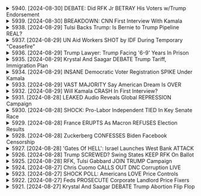 <details>
<summary>5940. [2024-08-30] DEBATE: Did RFK Jr BETRAY His Voters w/Trump Endorsement</summary><br>

<a href="https://www.youtube.com/watch?v=7iiy4TfBsP4" target="_blank">
    <img src="https://img.youtube.com/vi/7iiy4TfBsP4/maxresdefault.jpg" 
        alt="[Youtube]" width="200">
</a>

# DEBATE: Did RFK Jr BETRAY His Voters w/Trump Endorsement

## 對話摘要：邁克爾·特雷西 (Michael Tracy) 帶領的針對 RFK 兒童運動的廣播

以下是參與者對話的簡潔要點：

**一、主要焦點**

*   對話集中在對羅伯特·F·甘迺迪小 (RFK 兒童) 總統競選的批判性分析，以及其對政黨政治的影響。
*   重點關注 RFK 兒童的競選策略、其言論自由立場、以及他對以色列的觀點。

**二、參與者觀點**

*   **邁克爾·特雷西**：
    *   對 RFK 兒童的競選活動持批判態度，質疑其言論。
    *   認為 RFK 兒童的論述存在邏輯漏洞，並指出他在利用甘迺迪家族的遺產。
    *   認為 RFK 兒童與川普合作，試圖顛覆兩黨制，但這種做法存在問題。
*   **傑夫·亨特 (RFK 兒童競選團隊前國家地區組織負責人)：**
    *   對 RFK 兒童的競選活動持更為複雜的看法。
    *   認為 RFK 兒童的聲音問題是竞选活动的真正障碍：在競選活動前，他的聲音因為接受治療而發生變化。
    *   認為 RFK 兒童的競選策略（例如與川普合作）是為了強化特定勢力。
    *   承認 RFK 兒童利用了家族的聲望，但認為這也反映了政治運動本身的特性。

**三、主要討論點**

*   **RFK 兒童與川普的潛在聯盟：**
    *   討論了 RFK 兒童與川普結盟的可能性，以及這種合作對美國政治格局的影響。
    *   批評 RFK 兒童在言論自由問題上的立場，認為他對川普的態度不一致。
*   **RFK 兒童的言論自由立場：**
    *   認為民主黨對言論自由的限制並非獨一現象，共和黨同樣存在言論管控。
*   **RFK 兒童的聲音問題：**
    *   討論了 RFK 兒童的聲音問題，認為這對他的競選活動造成了實際影響。
    *   討論了 RFK 兒童接受的聲音治療過程，以及對治療效果的客觀評估。
*   **RFK 兒童所利用的家族遺產：**
    *   討論了 RFK 兒童對家族遺產的利用，認為這一舉動具有一定的爭議性。
*   **兩黨制崩潰的可能性：**
    *   討論了美國政治中兩黨制崩潰的可能性，以及 RFK 兒童的競選活動可能對這一過程產生的影響。

**四、總體印象**

*   本次討論呈現出對 RFK 兒童競選活動的批判性分析。
*   對話觸及了美國政治中兩黨制、言論自由、以及政治策略等重要議題。
*   參與者對 RFK 兒童的競選活動、以及他對美國政治格局造成的潛在影響提出了不同的看法。
</details>

<details>
<summary>5939. [2024-08-30] BREAKDOWN: CNN First Interview With Kamala</summary><br>

<a href="https://www.youtube.com/watch?v=xY7rOGgZ4BU" target="_blank">
    <img src="https://img.youtube.com/vi/xY7rOGgZ4BU/maxresdefault.jpg" 
        alt="[Youtube]" width="200">
</a>

# BREAKDOWN: CNN First Interview With Kamala

## 卡瑪拉·哈里斯訪談分析重點摘要：

**一、整體印象與媒體策略**

* **缺乏強烈反撲：** 評論員認為，哈里斯此次訪談並未出現重大失誤，相對平順。
* **策略性延遲：** 團隊傾向於盡可能推遲訪談，利用勞工節等事件作為緩衝，避開直接媒體壓力。
* **媒體反應：** 分析表明，媒體可能逐漸感到疲憊和不耐煩，若延遲過度可能會導致更嚴苛的審視。

**二、哈里斯的表現及成長**

* **基準點較低：** 評論強調，相對於前任副總統拜登較頻繁的失誤，外界對哈里斯的期待值相對保守。
* **自信心提升：** 分析師認為，哈里斯在這次訪談中展現出較以往更高的自信心，以及透過副總統職務的歷練獲得的成長。
* **準備充分：** 雖然過去有擔憂哈里斯不願意投入訪談準備，但此次她展現出高度的準備，且能應答複雜的問題。

**三、訪談準備與媒體策略的考量**

* **過度分析的風險：** 評論員指出，過度分析哈里斯的每個回應以及過長的訪談時間（1小時20分鐘）是不必要的。
* **未來訪談規劃：** 預計哈里斯在短期內不會再接受訪談，將重點放在辯論準備上，並在辯論後再行調整策略。

**四、團隊內部擔憂與媒體壓力**

* **過往擔憂：** 曾經有內部人員擔心哈里斯拒絕準備訪談，以及在簡單問題上犯錯。
* **媒體壓力：** 延遲訪談可能會招致媒體的批評，並引發更嚴苛的審視和報導。

**五、節目評論與展望**

* **RFK Jr. 辯論：**  節目評論員提及節目中RFK Jr. 的辯論，並關注他的團隊成員在支持他的決定上所扮演的角色。
* **節目後續計畫：** 節目將於網路發布完整的節目內容，並包含與RFK Jr. 辯論的片段。
</details>

<details>
<summary>5938. [2024-08-29] Tulsi Backs Trump: Is Bernie to Trump Pipeline REAL?</summary><br>

<a href="https://www.youtube.com/watch?v=jax-reTEbYo" target="_blank">
    <img src="https://img.youtube.com/vi/jax-reTEbYo/maxresdefault.jpg" 
        alt="[Youtube]" width="200">
</a>

# Tulsi Backs Trump: Is Bernie to Trump Pipeline REAL?

以下是所提供的文字稿的重點整理，以正式用語和條列式格式提供，並以小節作归纳：

**一、 核心论点：政治立场转变的复杂性**

*   **反对派的异动：** 许多原本支持伯尼·桑德斯（Bernie Sanders）的选民，现在正转而支持唐纳德·特朗普 ( Donald Trump) 和羅伯特·肯尼迪 Jr. (Robert Kennedy Jr.)。
*   **动机复杂：** 这种转变并非单一的意识形态转变，而是受到多种因素的影响，包括对建制派的不满、对身份政治的怀疑以及对现有系统的不信任。
*   **夸大现象：** 演讲者认为，这种趋势被那些一直反对伯尼·桑德斯及其支持者的群体所夸大。

**二、 数据与趋势分析**

*   **投票模式：** 大多数原本支持麦凱恩（John McCain）的选民，现在也支持特朗普，而大多数桑德斯的支持者仍然是民主党人。
*   **在线現象：** 通过在线渠道，更容易吸引更多关注者，但过分迎合算法会导致内容失去独特性和可持续性，最终导致失败。
*   **算法影响：** 讨论了在线媒体渠道算法对创作者的影响，以及如何通过迎合算法来迅速增长关注者，但同时也面临失去原创性和可行性的风险。

**三、 个人案例与历史背景**

*   **罗伯特·肯尼迪 Jr.：** 提到罗伯特·肯尼迪 Jr. 2019年时曾公开表达对特朗普总统的不信任，并称其“不适合担任总統或最高指揮官”。
*   **媒体采访案例：** 引用了《紐約時報》对罗伯特·肯尼迪 Jr. 的采访，作为其早期观点的证据。

**四、 长期战略与可持续发展**

*   **长期视角：** 强调了长期战略的重要性，指出过分迎合在线趋势的短期策略是不可持续的。
*   **原创性与独特性： ** 主張保持内容原创性和独特性的重要性，以避免失去观众和品牌信任。

**五、 总结与展望**

*   **对算法的批判：** 对在线媒体渠道的算法表示担忧，认为算法可能导致内容同质化、缺乏深度，最终损害媒体的可信度和独立性。
*   **独立思考的重要性：** 呼吁观众和创作者保持独立思考，避免盲目追随潮流，追求原创性和可持续发展。

**六、 时间信息**

*  讨论时间是劳动节周末，並预告了之後的节目时间表。
*  強調在星期二再次相遇，并在 breakingpoints outcom 上提供更多内容，以支持独立媒体的建立。

總體來說，這段文字稿探討了政治立場轉變的複雜性、媒體算法的影响及其它可持續发展的問題。
</details>

<details>
<summary>5937. [2024-08-29] UN Aid Workers SHOT by IDF During Temporary "Ceasefire"</summary><br>

<a href="https://www.youtube.com/watch?v=5IwDPUkI0zo" target="_blank">
    <img src="https://img.youtube.com/vi/5IwDPUkI0zo/maxresdefault.jpg" 
        alt="[Youtube]" width="200">
</a>

# UN Aid Workers SHOT by IDF During Temporary "Ceasefire"

## 文章摘要 - 以小節條列呈現

以下為長篇文章的要點整理，以小節形式呈現，確保清晰客觀。

**一、以色列對加密貨幣的監管趨勢與策略**

*   **鎖定目標角色**: 以色列正利用其影響力鎖定被其視為「恐怖分錢」的實體，並積極限制他們利用加密貨幣進行交易。
*   **金融基礎設施干擾**:  以色列正在採取措施，限制加密貨幣在金融系統中的流通，包括干擾交易和鎖定帳戶。
*   **全球合作**:  以色列正在加強與國際合作，共同追蹤和切斷非法資金流動。

**二、加密貨幣業界的動向**

*   **遊走灰色地帶**:  即使加密貨幣強調去中心化與脫離國家管控，實際上業界仍積極運用遊說力量，在華盛頓尋求政策優惠與豁免。
*   **資金投入選舉**:  在美國，加密貨幣相關產業已成為各選舉（包含總統、國會）的重要資金挹注者。
*   **利益集團多元**:  加密貨幣業界存在差異極大的利益集團，從機構投資者到早期比特幣愛好者，各自有不同的需求。
*   **區塊鏈技術應用**:  焦點正在轉向區塊鏈技術的應用，特別是在Web3運動中，以及數位資產代幣化的潛力。

**三、加密貨幣的雙重面向**

*   **去中心化與監管衝突**:  業界強調「去中心化」，卻又積極在政治層面遊說，試圖影響政策。
*   **投資工具與金融風險**: 加密貨幣既被視為投資工具，也潛藏金融風險。
*   **政治立場影響**:  美國總統候選人（包括川普）的政治立場和態度，會影響加密貨幣的發展和監管環境。例如，拜登與哈里斯陣營對加密貨幣的態度有差異。

**四、其他重點摘要**

*   **大量資金流動**:  加密貨幣市場涉及數千億美元，吸引了大量資金和利益關係人。
*   **SEC 的角色**: 美國證券交易委員會 (SEC) 在加密貨幣的監管和區塊鏈技術發展中扮演重要角色。
*   **資訊透明度**: 發言者指出，雖然加密貨幣強調匿名性，但透過追蹤資金流動和調查遊說活動，仍可掌握其背後的情勢。
*    **合法途徑與風險**:  雖然可透過合法金融系統使用加密貨幣，但仍存在帳戶風險 (如加拿大自由抗議事件) 以及政府監管壓力。
</details>

<details>
<summary>5936. [2024-08-29] Trump Lawyer: Trump Facing '6-9' Years In Prison</summary><br>

<a href="https://www.youtube.com/watch?v=B-_mTrSJAsU" target="_blank">
    <img src="https://img.youtube.com/vi/B-_mTrSJAsU/maxresdefault.jpg" 
        alt="[Youtube]" width="200">
</a>

# Trump Lawyer: Trump Facing '6-9' Years In Prison

## 特朗普相關法律案件重點整理 (基於提供的文字記錄)

**核心主題：** 特朗普總統目前及未來可能面臨的法律案件，以及對於選舉的潛在影響。

**1. 更換起訴書：**

*   **背景：** 高院裁定修改起訴書後，原案件重新提交審理。
*   **內容：** 起訴書主要聚焦於選舉相關的刑事指控，強調證據的確鑿性。
*   **法庭審理：** 查金法官將進行審判以評估修改後起訴書的合理性。
*   **上訴可能性：** 最高法院的裁定允許中間上訴，不保證最終裁決。

**2. 證據與定罪預期：**

*   **法律專家意見：** 一位前特朗普律師坦言，特朗普可能在判決下來前不認真對待案件。
*   **刑期預估：** 儘管定罪機會不高，若被定罪，預估刑期為 6 到 9 年。專家認為，由於案件的性質，特朗普可能樂於和檢方協商。

**3. 案件重要性與選舉影響：**

*   **焦點轉移：** 原本預期法律案件會成為選舉主軸，但實際上影響有限。
*   **選舉重要性：** 法律案件對特朗普而言，最重要的一点は避免入獄。

**4. 9 月 18 日判決：**

*   **案件：** 阿爾溫·布拉格案件（涉及一些較轻微的指控）。
*   **結果預測：** 儘管特朗普可能被判有罪，但入獄的可能性很低。

**5. 現任總統的法律權利：**

*   **法律理論的考驗：** 如果特朗普再次當選總統，最高法院的裁決可能會引發關於總統可以免受指控的法律權利的爭論，特別是考虑到這是一項聯邦起訴。
* **被指控可能被終止:** 理论上特朗普可能會推翻这些指控。

**6. 案件時程與後續發展：**

*   **完成的案件:** 喬治亞州的選舉已經通過。
*   **核心案件:** 現在的法律風險（例如更換起訴書案件）已經相對降低。
*   **關鍵時間點:** 9 月 18日阿爾溫·布拉格案件的判決日。

**總體論點：**儘管特朗普面臨若干法律挑戰，但這些挑戰對他能否在接下來的選舉中獲勝的直接影響可能比預期的要小。
</details>

<details>
<summary>5935. [2024-08-29] Krystal And Saagar DEBATE Trump Tariff, Immigration Plan</summary><br>

<a href="https://www.youtube.com/watch?v=Y5t7BDiL21w" target="_blank">
    <img src="https://img.youtube.com/vi/Y5t7BDiL21w/maxresdefault.jpg" 
        alt="[Youtube]" width="200">
</a>

# Krystal And Saagar DEBATE Trump Tariff, Immigration Plan

## 文章重點整理：貿易政策、移民議題與經濟影響

以下針對提供的文本，以條列式整理出各主題重點，力圖保持客觀與清晰。

**一、 貿易政策及關稅議題**

*   **全面關稅與策略性關稅的區分:** 對話者認為，雖然全面關稅（全面課稅）有其推動作用，但更應著重於針對策略性產業（例如芯片製造）的精準關稅設計。
*   **國內產業扶植與成本上漲的矛盾:**  部分商品（例如咖啡、磷酸鹽等肥料原料）若設立關稅，可能增加國內生產成本，最終轉嫁給消費者。
*   **國家扶植企業的差異:** 美國企業與其他國家（例如德國的福斯、韓國的三星、日本的豐田）的運作模式存在差異，後者往往接受更直接、更強勢的政府扶植。
*   **TSMC 的案例分析:** 認為台積電（TSMC）若留於美國發展，是可能的，但需要政府提供更積極的支持，並指出美國的政策（例如稅法）未能充分支持關鍵戰略產業發展。
*   **Laissez-faire（自由放任）政策的反思：** 質疑美國的自由放任政策對於扶植戰略產業的有效性。

**二、 移民議題**

*   **非法移民強制遣返與農產品價格：** 強制遣返非法移民，可能減少農業勞動力，進而推高農產品價格。
*   **非法移民提供入籍途徑：** 提出為非法移民提供入籍途徑，以保障其權益、規範勞工市場，降低剝削現象，並穩定農產品供應。
*   **合法移民的數量：** 認為不應減少合法移民數量，而應鼓勵並吸納更多合法移民，以彌補勞動力缺口。
*   **勞工權益保障：** 關注剝削現象的發生，認為對合法移民提供適當的勞動保護十分重要。

**三、 經濟整體考量**

*   **2016年與現今經濟情勢的差異：** 指出2016年時美國人對價格敏感度較低，而現在（文本記錄時）則更加關注價格上漲問題。
*   **特朗普經濟計畫的核心：** 歸納出特朗普經濟計畫的三大支柱：全面關稅、大規模驅逐出境及減稅措施。
*   **短期與長期影響：** 質疑關稅與移民政策可能在短期內導致價格上漲，並影響長期經濟發展。
*   **減稅的分配問題：** 指出減稅政策主要惠及企業美國，而非更廣泛的群體。

**總結:**

文本主要圍繞貿易政策、移民議題與經濟影響展開討論。觀點偏重於精準的政策規劃，強調在促進產業發展的同時，平衡經濟、社會及勞工權益的考量。同時強調政策規劃需要考量時代背景與社會的現實情況，避免短視的政策措施對經濟帶來負面影響。
</details>

<details>
<summary>5934. [2024-08-29] INSANE Democratic Voter Registration SPIKE Under Kamala</summary><br>

<a href="https://www.youtube.com/watch?v=1EaP98vbR84" target="_blank">
    <img src="https://img.youtube.com/vi/1EaP98vbR84/maxresdefault.jpg" 
        alt="[Youtube]" width="200">
</a>

# INSANE Democratic Voter Registration SPIKE Under Kamala

以下是針對所提供文本的重點整理，以條列式呈現，並使用正式用語及分段整理：

**一、總統大選整體評估**

*   **形勢分析：** 民主黨候選人卡瑪拉·哈里斯在多個議題上與共和黨候選人唐納·川普通有優勢，但川普通過強勢的操作依然具有競爭力。
*   **核心議題：** 經濟、移民、墮胎是影響選情的關鍵議題。候選人在這些議題上能否有效傳達訊息，將左右選民的投票意向。

**二、主要議題分析**

*   **經濟：** 川普通守在經濟議題上仍然佔據一定優勢。哈里斯在經濟上的表現，可能足以抵消川普的優勢。
*   **移民：** 移民問題是哈里斯的弱點。儘管此議題已激發共和黨基本盤，但似乎無法大幅擴大選票，中絶議題更能激發選票。
*   **墮胎：** 墮胎議題對民主黨有利。如果以墮胎議題為核心選舉，民主黨有較高的勝算。
*   **其他議題：** 墮胎議題對於共和黨而言，則有不利處。

**三、州際選舉與個別候選人效應**

*   **亞利桑那州選舉：** 共和黨候選人卡琳·塔克與魯本·加尤，在亞利桑那州獲得支持，使得川普通在該州的領先優勢更加明顯。
*   **上議院選舉：** 強勢或弱勢的上議院候選人會直接對總統選舉造成影響，尤其是在票源劃分的選舉年。

**四、選情預測與趨勢分析**

*   **不可預測性：** 2016年與2020年的選舉經驗顯示，選情具有高度不確定性，需要密切關注選民情緒與趨勢轉變，特別是德克薩斯南部的拉丁裔選民。
*   **情報收集：** 透過數據分析與選情觀察，可以掌握基本的選情脈動，但並不能完全掌握最終結果。
*   **謹慎態度：** 預測選情需要謹慎，應考慮各種潛在的影響因素，例如選民情緒、議題攻防、候選人特質等，才能做出較為準確的判斷。

**五、呼籲與行動**

*   **支持獨立媒體：** 影片呼籲觀眾支持獨立媒體的發展，以確保資訊的多元與客觀。
*   **參與與互動：** 影片鼓勵觀眾積極參與互動，透過點贊、評論、訂閱等方式支持節目，以幫助更多人了解選情。
*   **訊息發布：** 呼籲觀眾訂閱breakingpoints.com，每日獲得節目資訊。

希望這個整理對您有所幫助。
</details>

<details>
<summary>5933. [2024-08-29] VAST MAJORITY Say American Dream Is OVER</summary><br>

<a href="https://www.youtube.com/watch?v=kNW7IyqVScM" target="_blank">
    <img src="https://img.youtube.com/vi/kNW7IyqVScM/maxresdefault.jpg" 
        alt="[Youtube]" width="200">
</a>

# VAST MAJORITY Say American Dream Is OVER

## Breaking Points 節目重點摘要

以下為節目內容重點摘要，依主題劃分，並以條列式呈現：

**一、選舉與選民態度**

*   **整體經濟狀況與選民優先順位：** 選民對國家方向感到不滿，但社會議題有時可能比經濟問題更能吸引選民目光。2022 年與目前 (節目錄音時) 的經濟情況相較，雖然經濟問題並未改善 (信貸負債、家庭負債高)，但選民注意力轉移至社會議題。
*   **卡瑪拉·哈里斯 (KLA) 策略與選民信任度：** 卡瑪拉·哈里斯在經濟議題上的支持度與川普勢均力敵，這令人驚訝，因為傳統上經濟是共和黨的強項。
*   **佛州修正案對選舉影響：** 佛羅里達州的中絶修正案預期將大幅提高民主黨的投票率，可能影響佛州選舉結果。 其他進行中絶相關投票的州也可能產生類似影響。
*   **川普選戰策略：** 川普陣營可能試圖將選民針對乔·拜登的批判轉移至卡瑪拉·哈里斯身上。

**二、經濟議題**

*   **住房負擔能力：** 住房問題是重大挑戰，許多選民深受其困。卡瑪拉·哈里斯在競選訊息中著重強調此議題，被認為是一項明智的策略。
*   **債務問題：** 信用卡債務、家庭債務均處於歷史新高。

**三、政治人物與行動**

*   **乔·拜登的政治活動：** 拜登的政治活動較為低調，計劃與卡瑪拉·哈里斯共同參與賓夕法尼亞州的競選活動。
*   **卡瑪拉·哈里斯的策略：** 卡瑪拉·哈里斯強調住房問題，並力求在經濟議題上與川普抗衡。

**四、社會議題**

*   **墮胎議題：** 墮胎議題是重要的選舉議題，在中絶相關投票的州可能對選舉結果產生重大影響。
*    **移民問題：** 移民議題是2022 年的重要議題，但似乎未成為影響選舉的主要因素。

**五、節目資訊**

*   鼓勵按讚與評論以推廣節目。
*   可通過 breakingpoint.to 來訂閱節目。
</details>

<details>
<summary>5932. [2024-08-29] Will Kamala CRASH In First Interview?</summary><br>

<a href="https://www.youtube.com/watch?v=aS8QNfZ4E4E" target="_blank">
    <img src="https://img.youtube.com/vi/aS8QNfZ4E4E/maxresdefault.jpg" 
        alt="[Youtube]" width="200">
</a>

# Will Kamala CRASH In First Interview?

## 卡瑪拉・哈里斯訪談分析重點摘要

本文是對美國副總統卡瑪拉・哈里斯接受 Dana Bash 訪談的評論和解讀分析，並探討了現代政治人物與媒體互動的方式的轉變。

**1. 訪談背景與主題**

*   分析焦點為哈里斯接受 Dana Bush 的訪談，以及其代表的舊有政治溝通模式與新興趨勢。
*   核心議題是現今政治人物對主流媒體的不信任感，以及他們選擇的媒體曝光方式的變革趨勢。

**2. 現象：媒體不信任感加劇**

*   **世代差異：**年輕世代對於傳統主流媒體（如《時代雜誌》、《紐約時報》）的關注度和認同度正在下降。
*   **民主黨的轉變：**奧巴馬總統時代起，民主黨開始積極尋求不同於傳統媒體的曝光方式，例如《Buzzfeed》等新型媒體平台。
*   **黨派化加劇：**媒體不信任感已達一個新階段，黨派成員對於不同媒體的偏好和信任度差異巨大，促使政治人物更加謹慎地選擇媒體平台。

**3. 政客與媒體互動方式的轉變**

*   **傳統模式的崩塌：**政治人物不再執著於傳統主流媒體的嚴格審查和頻繁訪談，而是轉向更符合自身利益和目標的媒體平台。
*   **尋找替代性管道：**政治人物積極尋找新的媒體平台，例如線上反建制派播客、YouTube 等，以接觸特定族群，繞過傳統媒體的審查。
*   **奧巴馬總統的先驅作用：**奧巴馬總統在媒體策略上具有先驅作用，例如率先接受 Vox 訪談、選擇 HuffPost 擔綱首位專訪記者等。
*   **川普總統的進一步拓展：**川普總統推動此趨勢至極限，選擇在線上反建制派媒體、播客等平台曝光，並直接與受眾溝通。

**4. 卡瑪拉・哈里斯的訪談意義**

*   **舊有模式的殘餘：**接受 CNN 等主流媒體訪談被認為是對舊有模式的最後一次嘗試。
*   **新興趨勢：**政治人物不再感到有必要頻繁地接受嚴格的媒體審查。

**5.  總體趨勢分析**

*    政治人物的媒體策略正朝向更多元化、更具選擇性、更注重目標受眾的方向發展。
*    主流媒體的影響力正在相對下降。
*    新的媒體生態正在形成，給予政治人物更多自主權，也帶來了溝通風險。

文章總體評論的是卡瑪拉·哈里斯的訪談，並以此為切入點，探討了美國政治人物與媒體互動模式的轉變，及其背後的文化、社會和政治因素。
</details>

<details>
<summary>5931. [2024-08-28] LEAKED Audio Reveals Global REPRESSION Campaign</summary><br>

<a href="https://www.youtube.com/watch?v=6RNSeS1PAtw" target="_blank">
    <img src="https://img.youtube.com/vi/6RNSeS1PAtw/maxresdefault.jpg" 
        alt="[Youtube]" width="200">
</a>

# LEAKED Audio Reveals Global REPRESSION Campaign

## Dropsite News 動画重點整理 (跨國壓迫事件)

**概論:**

本視頻探討了巴基斯坦對澳大利亞一名人士因其在社交媒體上表達的政治觀點而實施的跨國壓迫事件。該事件凸顯了社交媒體言論自由與國家安全之間日益複雜的關係，以及政府跨國打擊政敵的趨勢。

**事件經過:**

*   **事件起因:** 在澳大利亞的個人因其在 X (前Twitter) 上發布的關於巴基斯坦政治觀點的推文，成為巴基斯坦政府的目標。
*   **電話恐嚇:** 個人的兄弟收到威脅電話，施壓要求阻止其兄弟繼續在網上發表政治評論。
*   **威脅內容:** 施壓手段包括限制其兄弟在X上發布推文的期限（30分鐘、1個月），以及針對特定內容（涉及伊姆蘭·汗）的審查。
*   **錄音及動畫呈現:** 恐嚇電話被錄製下來，製成動畫影片。動畫由 Isa Gali 製作，影片內容直觀呈現了恐嚇過程，並使其更具衝擊力。

**重要觀點及影響:**

*   **跨國壓迫的真實案例:** 本事件是真實的跨國壓迫案例，展示了國家政府如何超越邊境限制異議。
*   **社交媒體言論自由:** 本事件引發了對社交媒體言論自由的討論，以及政府應如何平衡國家安全與言論自由之間的權衡。
*   **對巴基斯坦政治的影響:** Dropsite News 的報導對巴基斯坦的 X (Twitter) 平台運作產生了直接影響，並提升了報導者的政治影響力。
*   **惡的平庸化:** 講者將本案與漢娜·阿倫特（Hannah Arendt）的「惡的平庸化」相提並論，強調即使是看似簡單的恐嚇行為，也能對個體自由構成嚴重威脅。
*   **報導的重要性:** 本案例突顯了獨立調查報導的重要性，及其在揭露跨國壓迫等重大議題上的作用。

**支持方式:**

*   欲了解更多信息，請訪問 Dropsite News 網站: [https://dropsitenews.com/counterpoint](https://dropsitenews.com/counterpoint)
*   支持 Breaking Points 頻道，關注更多深度報導。
*   訂閱 Breaking Points 的 Premium 服務，獲取完整版節目內容。
*   在 Spotify 上收聽節目。

**總結:**

本視頻報導了巴基斯坦政府對一位居住在澳大利亞個人實施跨國壓迫的真實案例，並揭示了政府為壓制異議而採取的手段，以及對言論自由的威脅。
</details>

<details>
<summary>5930. [2024-08-28] SHOCK: Pro-Labor Independent TIED In Key Senate Race</summary><br>

<a href="https://www.youtube.com/watch?v=EF6bzfUFBJc" target="_blank">
    <img src="https://img.youtube.com/vi/EF6bzfUFBJc/maxresdefault.jpg" 
        alt="[Youtube]" width="200">
</a>

# SHOCK: Pro-Labor Independent TIED In Key Senate Race

## ダン・オズボーン候補の重点まとめ

独立系ネブラスカ州上院議員候補であるダン・オズボーン氏によるインタビューの重点をまとめます。

**1. 選挙運動テーマと姿勢**

*   **超党派性**: 赤（共和党）でも青（民主党）でもなく、国民は「赤、白、青」であり、団結すべきというメッセージを強調。
*   **政治資金の制限**: 企業が政治から排除され、現在の腐敗を止める必要があると訴える。
*   **超党派的な支持**: 保守派とリベラル派の双方に共感を得ていると主張している。
*   **多様性への対応**: トランプロンパーとバイデンTシャツを着た層が共存する超党派の集会を開催し、幅広い層への訴求を目指している。

**2. 主要政策課題**

*   **個人と自由の原則**: ロブ・ウェイド事件を引用し、連邦政府は個人の自由を守るべきと主張。
*   **堕胎問題**: 個人的にはプロライフであるものの、女性の自己決定権を尊重し、手術の選択肢を否定するべきではないと考えている。
*   **医療用大麻の承認**: THCを用いた治療を受けられない子供を持つ母親の状況を引き合いに出し、医療用大麻の合法化に賛成。法律の整備により、患者のアクセスを保障する必要性を訴える。
*   **協力体制**: 大統領が誰であっても協力する意欲を示し、議会における超党派的な合意形成を重視している。

**3. キャンペーンの象徴性**

*   **超党派的なメッセージの視覚的表現**: トランプロンパー層とバイデン支持者が共存するイベントで、自身の看板を掲示。この光景は、自身のキャンペーンの超党派的なメッセージを象徴すると捉えている。

**4. 経歴と職業**

*   **海軍退役軍人と蒸気配管工組合のリーダー**: 自身の経歴を強調することで、労働者層や保守層からの支持を期待している。
</details>

<details>
<summary>5929. [2024-08-28] France ERUPTS As Macron REFUSES Election Results</summary><br>

<a href="https://www.youtube.com/watch?v=Gftpx0dC1oI" target="_blank">
    <img src="https://img.youtube.com/vi/Gftpx0dC1oI/maxresdefault.jpg" 
        alt="[Youtube]" width="200">
</a>

# France ERUPTS As Macron REFUSES Election Results

## 概要：政治動向分析與新興政治力量

這段內容分析了當前政治格局，著重於中道勢力的衰弱、民粹主義興起、以及兩大政黨（共和黨與民主黨）控制權力的努力。以下是詳細的條列式摘要：

**1. 極端化與中道衰落：**

*   **政治極化現象：** 當今政治趨勢明顯向兩極延伸，傳統的中道勢力逐漸衰弱。
*   **民粹主義興起：** 民粹主義力量不斷抬頭，對既有政治體系構成挑戰。
*   **中道勢力困境：** 中道左派與中道右派雖然在民調中獲得一定支持，但未能有效轉化為執政力量，缺乏執政權，與主流政當的權力運作模式有異。

**2. 兩大政黨的權術運作：**

*   **民主黨的權力維護：** 民主黨利用民主全國委員會的力量，成功阻止了伯尼·桑德斯在2016年與2020年的總統初選中獲勝，維持了黨內的權力結構。
*   **共和黨權力的失控：** 共和黨未能有效控制唐納·川普，導致黨內失控。
*   **體制內的權力操控：** 黨組織可以利用權力排除其他競爭對手，阻止其發展成為認真的候選人。

**3. 對抗民粹主義的策略：**

*  **權威主義的傾向：** 在面對民粹主義崛起的情況下，體制內精英傾向於採取權威主義措施，包括審查言論，以壓制潛在的威脅。
*   **中道派的困境：** 中道派在推行政策上受到挑戰，他們在民調中取得的成績並沒有助於他們統治，這使得他們處於不利的地位。

**4. 新興政治力量的可能性：**

*   **獨立候選人的崛起：** 獨立候選人，例如丹·奥斯本，在傳統政治格局中尋求突破的可能性正在上升。
*   **政治結構的變革：** 雖然目前尚未實現，但獨立候選人成功當選上議員席位的潛力，預示著政治結構可能正在發生變化。

**5. 政治策略的分析：**

*   **操控體系：** 體系內的精英使用權力和資源來維護其權力，並阻止潛在的挑戰者。
*   **審查與高壓：** 政府有時會使用高壓手段來審查異議人士，並維護社會秩序。
*   **民粹主義的興起：** 民粹主義的興起是對傳統政治體系的挑戰，可能是對現代社會不滿和分化的表現。

**總結：**

總體而言，這段內容呈現了一個政治格局錯綜複雜的景象，其中極化、權力鬥爭、以及新興政治力量都在交織作用。政治精英正在努力維持其權力，而民粹主義力量則對既有秩序構成挑戰。獨立候選人則有可能打破僵局，為政治格局注入新的變化。
</details>

<details>
<summary>5928. [2024-08-28] Zuckerberg CONFESSES Biden Facebook Censorship</summary><br>

<a href="https://www.youtube.com/watch?v=R0DvD3H4Ibw" target="_blank">
    <img src="https://img.youtube.com/vi/R0DvD3H4Ibw/maxresdefault.jpg" 
        alt="[Youtube]" width="200">
</a>

# Zuckerberg CONFESSES Biden Facebook Censorship

## ザッカーバーグのインタビュー内容まとめ: 検閲、アルゴリズム、そしてSNSの未来

以下に、提供されたインタビューの主要なポイントを整理します。

**1. メタの検閲方針と政府との関係:**

*   **当初の姿勢:** ザッカーバーグは、メタ（旧フェイスブック）に対して、政府からの指示でNYポストの記事を抑制したことはないと証言。Twitterで起きていたジャック・ドーシーの指導下の不適切な管理を批判。
*   **検閲への姿勢の変化:** 右派からの批判を受け、今では政府による情報統制への警戒感を示し、政府機関による検閲に批判的な立場を表明。
*   **アップルとの和解:** パーラー（Parler）がApp Storeに復帰したこと、および訴訟の和解を勝利と捉え、自由な情報発信の重要性を示唆。

**2. SNSアルゴリズムの問題点:**

*   **行動原理:** SNSのアルゴリズムが、ユーザーが真に関心を抱いているものよりも、クリック数増加を促すコンテンツを優先的に表示する傾向を批判。
*   **人間本能への訴求:** アルゴリズムが、良心に基づいた情報選択ではなく、本能的な反応を引き出すように設計されている点を指摘。
*   **繋がり軽視の傾向:** 友人や家族からの投稿を優先するのではなく、無関係なコンテンツを優先的に表示するアルゴリズムの設計を批判。
*   **行動操作：**アルゴリズムがユーザーに時間を浪費させたり、無意味なことに熱中させたりする可能性を指摘。

**3. 検閲に対する共通認識：**

*   **多様な立場の連携：** ザッカーバーグ自身がトランプ支持者ではない、ジャック・ドーシーもそうではないが、彼らが政府による情報統制に反対している点は共通している。
*   **警戒心の再燃：** 検閲に対する警戒感情が強まっており、デジタル空間における自由な意見交換の必要性を強調。

**4. アルゴリズム改善への提言:**

*   **繋がり重視のアルゴリズム：** ユーザーがフォローしている人々の投稿や、実際に興味を持つコンテンツを優先的に表示するアルゴリズムの導入を提案。
*   **行動と意識の整合性確保:** アルゴリズムが人間本能に頼るのではなく、意識的な情報選択を尊重するように設計することの必要性を説く。

このインタビューは、SNS企業が情報の自由とアルゴリズムの倫理的利用について真剣に検討する必要性を浮き彫りにしている。
</details>

<details>
<summary>5927. [2024-08-28] 'Gates Of HELL': Israel Launches West Bank ATTACK</summary><br>

<a href="https://www.youtube.com/watch?v=Ok9SyNaZshM" target="_blank">
    <img src="https://img.youtube.com/vi/Ok9SyNaZshM/maxresdefault.jpg" 
        alt="[Youtube]" width="200">
</a>

# 'Gates Of HELL': Israel Launches West Bank ATTACK

好的，這是對錄音內容的重點摘要，以條列式及分節方式呈現，並使用正式用語：

**I. 加沙與人道救援行動 (Gaza & humanitarian operations)**

*   **港口設施建設：** 美軍在加沙海岸興建碼頭設施，然而該碼頭並未充分運用，存在物流及運作問題。
*   **人道援助受阻：** 援助物資進入加沙受阻，並未達到預期效果，可能與政治及後勤因素有關。
*   **援助物資挪用：** 有消息指出，部分援助物資未依其原用途進行分發，可能落入哈瑪斯的掌控。

**II. 停戰協定談判進展 (Ceasefire Agreement Negotiations)**

*   **拜登政府倡議：** 拜登總統提出停戰框架協議，初步獲得哈瑪斯的支持。
*   **內塔尼亞胡政府立場：** 以色列總理內塔尼亞胡政府對於停戰協議提出額外條件，包括建立檢查點及控制進入拉法地區的權力。
*   **談判停滯不前：** 停戰協商因此陷入僵局，協議達成存在變數。
*   **人質議題：** 家族團體呼籲以色列與哈瑪斯達成停火協議以換取人質釋放，目前仍有 60-70 人質倖存。

**III. 以色列人權議題 (Israeli Human Rights Concerns)**

*   **拘留中心狀況：** 國際人權觀察組織指出，以色列拘留容疑者的環境惡劣，存在虐待、酷刑甚至性侵等行為。
*   **政治激進化：** 某些以色列政府官員（如貝扎雷爾·斯莫特里奇）主張惡化拘留環境，加劇人權惡化風險。
*   **媒體審查：** 有以色列媒體對人權問題視而不見，甚至為酷刑行為辯護。
*   **在敘利亞的衝突與受害者:** 以色列軍隊在佔領的敘利亞阿拉伯地區殺害的許多兒童，他們被稱為以色列人，並以此為藉口攻擊真主黨。

**IV. 佔領與衝突局勢 (Occupation & Conflict Situation)**

*   **西岸局勢惡化：** 以色列持續在西岸進行逮捕行動，對當地居民造成人道危機。
*   **入植區問題：** 以色列在被佔領的西岸地區建設非法入植區，加劇與巴勒斯坦民眾的衝突。

**V. 政治與媒體效應 (Political & Media Effects)**

*   **國內政治影響：** 以色列政府內部的政治鬥爭，複雜化停戰談判。
*   **媒體偏頗：** 某些媒體對於以巴衝突呈現偏頗立場，影響輿論走向。

**重要備註：** 此摘要基於提供的錄音內容，並力求客觀呈現。由於資訊來源有限，可能未涵蓋所有細節與層面。
</details>

<details>
<summary>5926. [2024-08-28] Trump SCREWED? Swing States KEEP RFK On Ballot</summary><br>

<a href="https://www.youtube.com/watch?v=IIZMDZAYN78" target="_blank">
    <img src="https://img.youtube.com/vi/IIZMDZAYN78/maxresdefault.jpg" 
        alt="[Youtube]" width="200">
</a>

# Trump SCREWED? Swing States KEEP RFK On Ballot

## 總結：Kla Harris 的選戰策略與民主黨的態勢

以下為文章內容重點整理，依小節歸納並以條列式呈現：

**一. Kla Harris 的選戰策略轉變**

*   **避免風險與策略性調整：** 本次的選舉戰況整體偏保守，Kla Harris 的選戰策略也以風險迴避為主要考量。
*   **接受訪談的重要性：**  Kla Harris 團隊同意接受 CNN 的哈力森·沃爾斯 (Harrison Walls) 的訪談，被視作轉變的訊號。接受訪談被視為與對手區隔，並讓支持者更有信心。
*   **個人自信的轉變：**  Kla Harris 接受訪談代表在個人自信方面的提昇，這在選戰中具有重要意義，但也存在失控的潛在風險。

**二. 民主黨的態勢分析**

*   **與 Obama 的差異：** 與 Obama 不同，Obama 曾被賦予帶領民主黨的期望，而民主黨現在更傾向於將 Kla Harris 定位為對抗共和黨 (尤其對抗川普) 的工具，而非期待她來帶領民主黨。
*   **對政治家的信任與期望：**  文章認為不應過度依賴政治家，而是應該推動他們完成目標。
*   **黨內保守派的態度：**  民主黨內的保守派 (small-d democrats) 對 Kla Harris 的評估偏向合理，認為她更著重於對抗共和黨，而非執著於理想化的政治主張。
*   **對 Kla Harris 的情感投射：**  原本對 Kla Harris 持負面看法的選民，現在也開始對她產生情感上的投入，這表示她的選戰策略正在產生實質的效果。

**三. 選戰時機與策略**

*   **時機的把握：** 在勞工節週末進行訪談是精妙的策略，儘管當前華盛頓特區空城，且許多人已休假，但這可以有效降低對手勢力，並取得媒體曝光。
*   **對手反應：** 共和黨右翼媒體對民主黨選定哈力森·沃爾斯作為訪談者感到困惑，並預測他很快就會被換掉。
*   **訪談內容的回顧：** 文章回顧了哈力森·沃爾斯與 Kla Harris 在邊境相關問題上的訪談內容，指出了 Kla Harris 所述與實際情況不符之處。

**四. 總結與行動呼籲**

*   **鼓勵訂購與支持：** 鼓勵讀者點讚、訂閱 Breaking Points 頻道，並成為 Counterpoints 付費訂閱者，以支持頻道運作。

**總體來說，文章分析了 Kla Harris 策略性的選戰轉變、民主黨內部態勢，以及其所選擇的訪談策略，並點出其戰略目的與潛在優勢。**
</details>

<details>
<summary>5925. [2024-08-28] RFK, Tulsi Gabbard JOIN TRUMP Campaign</summary><br>

<a href="https://www.youtube.com/watch?v=kN2DGK2AfPo" target="_blank">
    <img src="https://img.youtube.com/vi/kN2DGK2AfPo/maxresdefault.jpg" 
        alt="[Youtube]" width="200">
</a>

# RFK, Tulsi Gabbard JOIN TRUMP Campaign

以下是根據提供的錄音內容整理的要點，使用正式用語且以條列格式呈現：

**核心主題：** RFK Jr. 所代表的環境保護主義思潮，其重心擺在工業生產造成的環境汙染，以及跨黨派在此議題上潛在的合作契機。

**主要論點：**

*   **環境議題的核心轉變：** 將焦點從個人行為的碳足跡，轉向工業生產對環境的整體影響，例如大氣中碳排放和塑料垃圾。
*   **對主流環保策略的批判：**質疑「回收」和「碳足跡」的概念，指出這些策略分散人們對結構性問題的注意力，實質上轉嫁了責任給個人。
*   **跨黨派合作的可能性：** 環境問題，尤其是在食安和水安全等議題上，提供了右派和左派合作的空間。某些保守派人士開始關注塑料永續汙染和內分泌擾亂物質等問題。
*   **工業生產的結構性挑戰：** 解決環境問題需要從工業生產的結構性問題入手，而非僅僅依靠個人層面的意識提升。
*   **電氣汽車的潛在矛盾：** 電氣汽車的普及可能導致對更堅固、更具汙染性的輪胎的需求，進而增加塑料永續汙染。這也揭示了能源轉型的複雜性。
*   **美國政治中的壁壘：** 雖然在環境議題上存在跨黨派合作的潛力，但政治立場和對特定候選人（如唐納·川普和喬・拜登）的偏見可能阻礙合作。

**關鍵概念：**

*   **結構性問題對環境汙染的影響：** 強調工業生產模式對環境造成的系統性危害
*   **塑料永續汙染：** 將塑料永續汙染視為當務之急的環境議題。
*   **內分泌擾亂物質：** 將內分泌擾亂物質作為關注重點，呼籲採取行動應對其對人類及環境的危害。

**總結：**

這段錄音內容強調了將環境保護議題從個人的生活習慣轉向更廣泛的工業體系改革的可能性。錄音中指出，跨黨派合作解決環境問題具有潛力，但前提是要克服政治偏見和結構性障礙，並著重解決根源性的結構問題。
</details>

<details>
<summary>5924. [2024-08-27] Chris Cuomo CALLS OUT DNC Corruption LIVE</summary><br>

<a href="https://www.youtube.com/watch?v=R2TQ94ZVZ-s" target="_blank">
    <img src="https://img.youtube.com/vi/R2TQ94ZVZ-s/maxresdefault.jpg" 
        alt="[Youtube]" width="200">
</a>

# Chris Cuomo CALLS OUT DNC Corruption LIVE

## The Master Plans Podcast - 討論要點整理

**主題：** 政治金錢影響與系統性腐敗

**核心論點:**  討論了政治金錢在美國政治中的影響，及腐敗現象如何深入體系，並提出解決方案的可能性。

**討論重點 (分點整理):**

* **歷史背景:**
    *  提及約翰·麥肯（John McCain）在 1990 年代末至 2000 年代初，積極關注政治金錢及腐敗問題，將其列為國家議題。 
    *  探討了尼克森（Nixon）時代的政治金錢運作，及相關的秘密捐款名單。
* **系統性腐敗現象：**
    *  討論了政治金錢如何深入政治體系，形成系統性的腐敗問題。
    *  強調了過去的政治家，例如麥肯，致力揭露這些問題，但現在似乎缺乏同等程度的關注與行動力。
* **揭露性調查與佐證文件:**
    * Master Plans 播客，透過深入的調查，揭露了許多相關的秘密文件與資料，這些文件顯示，操縱政治金錢的計畫早就被記錄下來。
    * 播客網站 (masterplanpodcast.com) 公開了部分調查所得的文件，讓聽眾了解詳細資訊。
* **可能的解決方案:**
    * 呼籲公開政治獻金訊息 (例如，揭露匿名資金來源) ，透過「揭露法案」 (Disclosure Act) 實現。
    * 主張選舉經費的公共資助。
* **民主黨的態度：** 
    * 討論了民主黨在推動相關改革上的態度，認為民主黨雖然有口號，但缺乏實際行動力與政治資本投入。
* **班尼·桑德斯的貢獻：**
    *  肯定了班尼·桑德斯 (Bernie Sanders) 在競選過程中，持續強調相關議題，並且成功傳達訊息，但由於無法成為黨的候選人，使得影響力有所限制。
* **收聽及支持管道：**
    * **Podcast收聽網址:** masterplanpodcast.com
    * **高級訂閱 (Lever News):** 透過 levernews.com 訂閱可獲取更多內容，例如額外劇集、多媒體素材，以及早期發布的版本。
    * **獨立媒體支持:**  鼓勵透過 breakingpoints tocom 支持獨立媒體的發展。

**總結：**

播客深入探討了美國政治金錢運作的內幕，並呼籲大眾關注系統性腐敗問題。  同時強調了揭露政治獻金來源、以及選舉經費公共資助在解決這些問題上的重要性。
</details>

<details>
<summary>5923. [2024-08-27] SHOCK POLL: Americans LOVE Price Controls</summary><br>

<a href="https://www.youtube.com/watch?v=WVmW-Yap_Ck" target="_blank">
    <img src="https://img.youtube.com/vi/WVmW-Yap_Ck/maxresdefault.jpg" 
        alt="[Youtube]" width="200">
</a>

# SHOCK POLL: Americans LOVE Price Controls

以下是根據提供文本的內容整理的重點摘要：

**I. 經濟問題與政治立場**

*   **價格上漲:** 核心議題是物價居高不下，對家庭開支造成壓力。
*   **政治分歧:** 美國政界對經濟問題的解決方案存在爭議，民主黨和共和黨有不同的立場。
*   **特朗普的政策:** 分析者認為，特朗普的政策偏袒富人和大企業。
*   **卡瑪拉·哈里斯的策略:** 哈里斯正逐漸轉向強調對中低階層的經濟支持，這被認為是為了贏得選民支持。
*   **拜登的影響:** 分析者相信，拜登採取了一系列支持中低階層的政策，而哈里斯正在沿用和改編這些政策。
*   **政治現實主義:** 分析者認為，哈里斯似乎更注重選票，而非堅守特定意識形態，反映出選舉政治的現實。

**II. 共和黨的轉變**

*   **修辭上的轉變:** 共和黨內部一些人士（如JD Vance, Josh Hawes, 甚至Chuck Grassley）開始調整措辭，關注經濟公平問題。
*   **特朗普政策的影響:** 儘管共和黨修辭上有所轉變，但分析者認為，特朗普政府至今仍未展現出明顯改變政策的意願。
*   **黨內政治利益:** 黨內轉變可能源於政治現實，並藉此擴大選民基礎。

**III. 卡瑪拉·哈里斯政策方向**

*   **初期廣告:** 哈里斯最初的廣告主要集中在個人傳記，而非經濟政策。
*    **經濟政策轉型:** 隨著時間的推移，哈里斯開始推出更加明確的經濟政策，強調降低成本、減稅，以及保障中產階級的權益。
*   **信息傳遞:** 哈里斯在廣告和演講中強調要為勞動階層和中產階級爭取利益，並與特朗普的政策形成鮮明對比。

**IV. 分析師的觀點與推測**

*   **哈里斯的彈性和策略:** 分析師認為，哈里斯是一個務實的政治家，會根據民意調查調整政策方向。
*   **拜登和哈里斯政策的關聯:** 分析師相信，哈里斯的經濟政策與拜登的政策有密切聯繫，是基於對民意的認知。
*   **共和黨轉變的可能:** 儘管共和黨修辭有所轉變，但分析者不確定這是否會導致實際的政策轉變。

**V. 呼籲行動**

*   **視頻互動:** 籲請觀眾點讚和留言。
*   **訂閱頻道:** 鼓勵觀眾訂閱BreakingPoints.com頻道。
*   **支持獨立媒體:** 將BreakingPoints.com作為支持的獨立媒體管道。

希望這個整理對您有所幫助!
</details>

<details>
<summary>5922. [2024-08-27] Feds PROSECUTE Corporate Landlord Price Fixers</summary><br>

<a href="https://www.youtube.com/watch?v=v8I9dcpptyw" target="_blank">
    <img src="https://img.youtube.com/vi/v8I9dcpptyw/maxresdefault.jpg" 
        alt="[Youtube]" width="200">
</a>

# Feds PROSECUTE Corporate Landlord Price Fixers

## 關於房價操控及美國政府政策之重點整理 (基於文章內容)

**一.房價操控問題概述：**

*   RealPage 軟體被指控操縱房價，透過數據收集、自動化設定和競爭對手情報，實現租金最大化。
*   此操控手段不僅涉及算法，更包括數千名從業人員的手動操作和數據收集。
*   RealPage 具有「自動批准」功能，地主可直接採用軟體建議的租金，排除人性考量。
*   該系統有「收益保護模式」防止經濟下行時房租下降，以及「競爭模式」提高房租到最高水準。
*   RealPage 系統明顯影響某些都市區房租的攀升。

**二. 美國政府政策與關注點：**

*   K.L.A. Harris 認為，確保可負擔的居住環境是維護中產階級穩定的關鍵。
*   她提倡關注房地産市場，並在競選中強調房地産議題。
*   她已任命 Brian Deese (前拜登政府競爭政策要員) 為 आर्थिक顧問，被視為積極的信號，代表政府重視住房問題。
*   副總統 Tim Walz (明尼蘇達州) 也積極倡導經濟和可負擔住房政策。
*   政府需要結合推動新建房產和加強競爭的手段來解決住房問題。

**三. 重要政策要員：**

*   **Brian Deese:** 前拜登政府競爭政策要員，被視為政府重視住房問題的指標 。
* **Tim Walz:** 副總統，推動經濟和可負擔住房政策。
* **Tony West:** K.L.A. Harris的姐夫兼首席顧問，在相關議題上的立場尚不明朗。

**四. 問題核心：**

*   RealPage 等軟體系統透過數據收集、演算法和人工操作，限制競爭，操縱房價。
*   政府需要通過加強競爭、促進新建住房等方式，來應對房價攀升的挑戰，維護住房可負擔性。
* 要確保政策的有效推動， 需要一個積極有力的執行团队。
</details>

<details>
<summary>5921. [2024-08-27] Krystal And Saagar DEBATE Trump Abortion Flip Flop</summary><br>

<a href="https://www.youtube.com/watch?v=ZBS9J0XZ4eM" target="_blank">
    <img src="https://img.youtube.com/vi/ZBS9J0XZ4eM/maxresdefault.jpg" 
        alt="[Youtube]" width="200">
</a>

# Krystal And Saagar DEBATE Trump Abortion Flip Flop

## 節目訪談重點整理 (Breaking Points)

**核心討論：** 美國墮胎權利議題、政治立埸、以及共和黨和民主黨在此議題上的立場與動機。

**一、 落入俗套與純粹性測試：**

*   **政治策略與立場：** 批評現今政治家對於墮胎議題缺乏誠意，常常以「純粹性測試」作為標準，而非真誠的道德追求。
*   **公眾期待：** 抨擊政治家對選民的訴求過高，期望在所有議題上一致，而忽略了政治妥協的必要性。
*   **道德標準：** 對於政治家在道德議題上的不一致性表示不滿，質疑政治家對特定議題的道德關注程度。

**二、 墮胎權益與政治立場：**

*   **墮胎爭議：** 探討墮胎議題的複雜性，以及共和黨和民主黨各自的立場與動機。強調墮胎問題並非單純的道德議題，而是涉及政治、法律和社會等多重因素的複雜問題。
*   **特朗普與墮胎議題:** 質疑特朗普政府在墮胎議題上的策略，認為特朗普將此議題作為政治武器，以鞏固其支持者。
*    **選舉結果的成因:** 指出 2022 年中期選舉中，墮胎議題對選舉結果的影響，並認為共和黨的墮胎立場是選舉失利的原因之一。

**三、 政治操弄與道德雙重標準**

*   **政治立埸的雙重標準：** 批評一些政治家在不同問題上的道德標準不一致，特別是在墮胎權益與其他議題的比較上。
* **左翼的道德論述：** 批評左翼在警察預算削減等議題上採取與之相似的道德論述，但對此卻不加批判。
*   **政治操弄的手段：** 質疑政治家利用墮胎議題操縱選民情緒，以達到自己的政治目的。

**四、 政治困境與選民定位**

*   **政治困境：** 指出政治家在面對選民需求與個人立場之間的衝突時，常常陷入兩難的困境。
*   **選民定位：** 分析選民在不同議題上的立場與偏好，以及政治家如何根據選民需求制定政治策略。
*    **政治妥協：** 認為政治家需要進行妥協，以在不同利益之間找到平衡點。

**五、 媒體責任與獨立思考:**

*   **節目推廣:** 呼籲觀眾透過點讚、評論等方式支持節目推廣。
*   **獨立媒體:** 強調支持獨立媒體，以促進媒體多元化與資訊自由。
*   **客觀論述：** 鼓勵觀眾進行獨立思考，不盲從特定觀點或立場。
</details>

